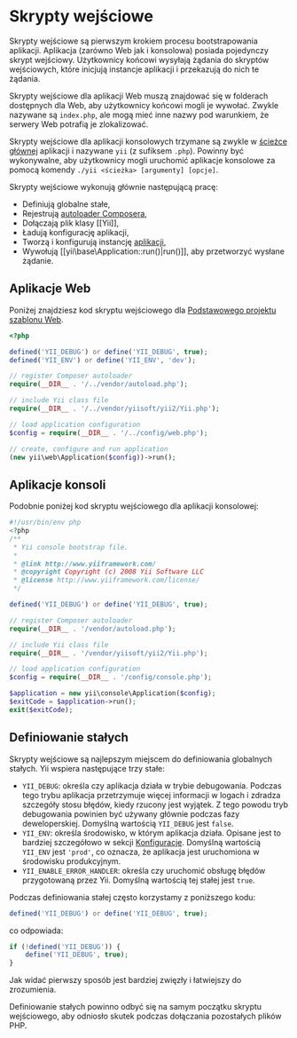 Skrypty wejściowe
=================

Skrypty wejściowe są pierwszym krokiem procesu bootstrapowania aplikacji. Aplikacja (zarówno Web
jak i konsolowa) posiada pojedynczy skrypt wejściowy. Użytkownicy końcowi wysyłają żądania do skryptów 
wejściowych, które inicjują instancje aplikacji i przekazują do nich te żądania.

Skrypty wejściowe dla aplikacji Web muszą znajdować się w folderach dostępnych dla Web, aby użytkownicy końcowi mogli je wywołać.
Zwykle nazywane są `index.php`, ale mogą mieć inne nazwy pod warunkiem, że serwery Web potrafią je zlokalizować.

Skrypty wejściowe dla aplikacji konsolowych trzymane są zwykle w [ścieżce głównej](structure-applications.md)
aplikacji i nazywane `yii` (z sufiksem `.php`). Powinny być wykonywalne, aby użytkownicy 
mogli uruchomić aplikacje konsolowe za pomocą komendy `./yii <ścieżka> [argumenty] [opcje]`.

Skrypty wejściowe wykonują głównie następującą pracę:

* Definiują globalne stałe,
* Rejestrują [autoloader Composera](https://getcomposer.org/doc/01-basic-usage.md#autoloading),
* Dołączają plik klasy [[Yii]],
* Ładują konfigurację aplikacji,
* Tworzą i konfigurują instancję [aplikacji](structure-applications.md),
* Wywołują [[yii\base\Application::run()|run()]], aby przetworzyć wysłane żądanie.


## Aplikacje Web <span id="web-applications"></span>

Poniżej znajdziesz kod skryptu wejściowego dla [Podstawowego projektu szablonu Web](start-installation.md).

```php
<?php

defined('YII_DEBUG') or define('YII_DEBUG', true);
defined('YII_ENV') or define('YII_ENV', 'dev');

// register Composer autoloader
require(__DIR__ . '/../vendor/autoload.php');

// include Yii class file
require(__DIR__ . '/../vendor/yiisoft/yii2/Yii.php');

// load application configuration
$config = require(__DIR__ . '/../config/web.php');

// create, configure and run application
(new yii\web\Application($config))->run();
```


## Aplikacje konsoli <span id="console-applications"></span>

Podobnie poniżej kod skryptu wejściowego dla aplikacji konsolowej:

```php
#!/usr/bin/env php
<?php
/**
 * Yii console bootstrap file.
 *
 * @link http://www.yiiframework.com/
 * @copyright Copyright (c) 2008 Yii Software LLC
 * @license http://www.yiiframework.com/license/
 */

defined('YII_DEBUG') or define('YII_DEBUG', true);

// register Composer autoloader
require(__DIR__ . '/vendor/autoload.php');

// include Yii class file
require(__DIR__ . '/vendor/yiisoft/yii2/Yii.php');

// load application configuration
$config = require(__DIR__ . '/config/console.php');

$application = new yii\console\Application($config);
$exitCode = $application->run();
exit($exitCode);
```


## Definiowanie stałych <span id="defining-constants"></span>

Skrypty wejściowe są najlepszym miejscem do definiowania globalnych stałych. Yii wspiera następujące trzy stałe:

* `YII_DEBUG`: określa czy aplikacja działa w trybie debugowania. Podczas tego trybu aplikacja 
  przetrzymuje więcej informacji w logach i zdradza szczegóły stosu błędów, kiedy rzucony jest wyjątek. Z tego powodu
  tryb debugowania powinien być używany głównie podczas fazy deweloperskiej. Domyślną wartością `YII_DEBUG` jest `false`.
* `YII_ENV`: określa środowisko, w którym aplikacja działa. Opisane jest to bardziej szczegółowo 
  w sekcji [Konfiguracje](concept-configurations.md#environment-constants).
  Domyślną wartością `YII_ENV` jest `'prod'`, co oznacza, że aplikacja jest uruchomiona w środowisku produkcyjnym.
* `YII_ENABLE_ERROR_HANDLER`: określa czy uruchomić obsługę błędów przygotowaną przez Yii. Domyślną wartością tej stałej jest `true`.

Podczas definiowania stałej często korzystamy z poniższego kodu:

```php
defined('YII_DEBUG') or define('YII_DEBUG', true);
```

co odpowiada:

```php
if (!defined('YII_DEBUG')) {
    define('YII_DEBUG', true);
}
```

Jak widać pierwszy sposób jest bardziej zwięzły i łatwiejszy do zrozumienia.

Definiowanie stałych powinno odbyć się na samym początku skryptu wejściowego, aby odniosło skutek podczas dołączania pozostałych plików PHP.
